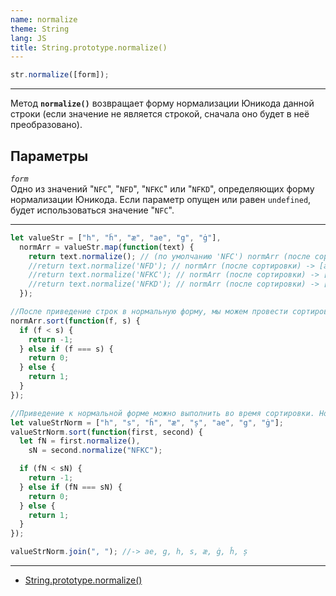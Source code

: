 ```yaml
---
name: normalize
theme: String
lang: JS
title: String.prototype.normalize()
---
```


```js
str.normalize([form]);
```

---

Метод **`normalize()`** возвращает форму нормализации Юникода данной строки (если значение не является строкой, сначала оно будет в неё преобразовано).

## Параметры

_`form`_<br />
Одно из значений "`NFC`", "`NFD`", "`NFKC`" или "`NFKD`", определяющих форму нормализации Юникода. Если параметр опущен или равен `undefined`, будет использоваться значение "`NFC`".

---

```js
let valueStr = ["h", "ĥ", "æ", "ae", "g", "ġ"],
  normArr = valueStr.map(function(text) {
    return text.normalize(); // (по умолчанию 'NFC') normArr (после сортировки) -> [ae, g, h, æ, ġ, ĥ]
    //return text.normalize('NFD'); // normArr (после сортировки) -> [ae, g, ġ, h, ĥ, æ]
    //return text.normalize('NFKC'); // normArr (после сортировки) -> [ae, g, h, æ, ġ, ĥ]
    //return text.normalize('NFKD'); // normArr (после сортировки) -> [ae, g, ġ, h, ĥ, æ]
  });

//После приведение строк в нормальную форму, мы можем провести сортировку, массива:
normArr.sort(function(f, s) {
  if (f < s) {
    return -1;
  } else if (f === s) {
    return 0;
  } else {
    return 1;
  }
});

//Приведение к нормальной форме можно выполнить во время сортировки. Нормализацию при этом можно выполнять с помощью разных форм нормализации
let valueStrNorm = ["h", "s", "ĥ", "æ", "ș", "ae", "g", "ġ"];
valueStrNorm.sort(function(first, second) {
  let fN = first.normalize(),
    sN = second.normalize("NFKC");

  if (fN < sN) {
    return -1;
  } else if (fN === sN) {
    return 0;
  } else {
    return 1;
  }
});

valueStrNorm.join(", "); //-> ae, g, h, s, æ, ġ, ĥ, ș
```

---

- [String.prototype.normalize()](https://developer.mozilla.org/ru/docs/Web/JavaScript/Reference/Global_Objects/String/normalize)
